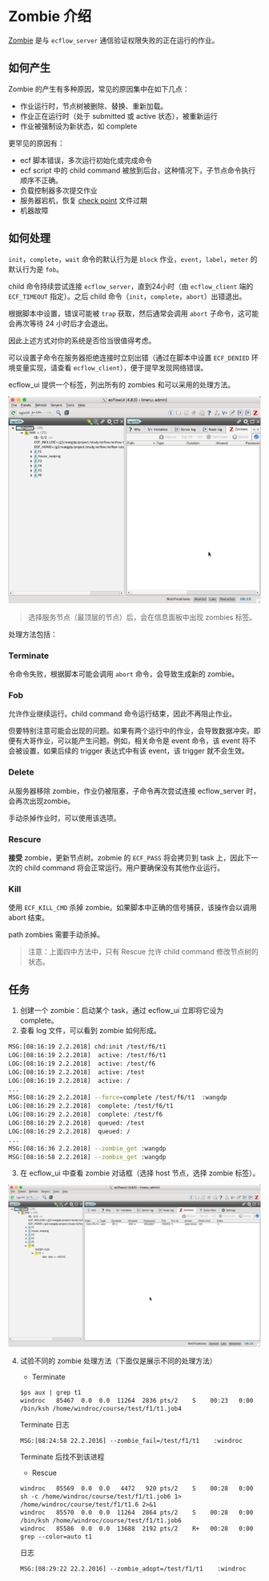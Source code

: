 # Zombie 介绍

[Zombie](https://software.ecmwf.int/wiki/display/ECFLOW/Glossary#term-zombie) 是与 `ecflow_server` 通信验证权限失败的正在运行的作业。

## 如何产生

Zombie 的产生有多种原因，常见的原因集中在如下几点：

* 作业运行时，节点树被删除、替换、重新加载。
* 作业正在运行时（处于 submitted 或 active 状态），被重新运行
* 作业被强制设为新状态，如 complete

更罕见的原因有：

* ecf 脚本错误，多次运行初始化或完成命令
* ecf script 中的 child command 被放到后台，这种情况下，子节点命令执行顺序不正确。
* 负载控制器多次提交作业
* 服务器宕机，恢复 [check point](https://software.ecmwf.int/wiki/display/ECFLOW/Glossary#term-check-point) 文件过期
* 机器故障

## 如何处理

`init`，`complete`，`wait` 命令的默认行为是 `block` 作业，`event`，`label`，`meter` 的默认行为是 `fob`。

child 命令持续尝试连接 `ecflow_server`，直到24小时（由 `ecflow_client` 端的 `ECF_TIMEOUT` 指定）。之后 child 命令（`init`，`complete`，`abort`）出错退出。

根据脚本中设置，错误可能被 `trap` 获取，然后通常会调用 `abort` 子命令，这可能会再次等待 24 小时后才会退出。

因此上述方式对你的系统是否恰当很值得考虑。

可以设置子命令在服务器拒绝连接时立刻出错（通过在脚本中设置 `ECF_DENIED` 环境变量实现，请查看 `ecflow_client`），便于提早发现网络错误。

ecflow_ui 提供一个标签，列出所有的 zombies 和可以采用的处理方法。

![](./asset/zombie_tab.png)

> 选择服务节点（最顶层的节点）后，会在信息面板中出现 zombies 标签。

处理方法包括：

### Terminate

令命令失败，根据脚本可能会调用 `abort` 命令，会导致生成新的 zombie。

### Fob

允许作业继续运行。child command 命令运行结束，因此不再阻止作业。

但要特别注意可能会出现的问题。如果有两个运行中的作业，会导致数据冲突。即便有大哥作业，可以能产生问题。例如，相关命令是 event 命令，该 event 将不会被设置，如果后续的 trigger 表达式中有该 event，该 trigger 就不会生效。

### Delete

从服务器移除 zombie，作业仍被阻塞，子命令再次尝试连接 ecflow_server 时，会再次出现zombie。

手动杀掉作业时，可以使用该选项。

### Rescure

**接受** zombie，更新节点树。zobmie 的 `ECF_PASS` 将会拷贝到 task 上，因此下一次的 child command 将会正常运行。用户要确保没有其他作业运行。

### Kill

使用 `ECF_KILL_CMD` 杀掉 zombie。如果脚本中正确的信号捕获，该操作会以调用 abort 结束。

path zombies 需要手动杀掉。

> 注意：上面四中方法中，只有 Rescue 允许 child command 修改节点树的状态。

## 任务

1. 创建一个 zombie：启动某个 task，通过 ecflow_ui 立即将它设为 complete。
2. 查看 log 文件，可以看到 zombie 如何形成。

```bash
MSG:[08:16:19 2.2.2018] chd:init /test/f6/t1
LOG:[08:16:19 2.2.2018]  active: /test/f6/t1
LOG:[08:16:19 2.2.2018]  active: /test/f6
LOG:[08:16:19 2.2.2018]  active: /test
LOG:[08:16:19 2.2.2018]  active: /
...
MSG:[08:16:29 2.2.2018] --force=complete /test/f6/t1  :wangdp
LOG:[08:16:29 2.2.2018]  complete: /test/f6/t1
LOG:[08:16:29 2.2.2018]  complete: /test/f6
LOG:[08:16:29 2.2.2018]  queued: /test
LOG:[08:16:29 2.2.2018]  queued: /
...
MSG:[08:16:36 2.2.2018] --zombie_get :wangdp
MSG:[08:16:58 2.2.2018] --zombie_get :wangdp
```

3. 在 ecflow_ui 中查看 zombie 对话框（选择 host 节点，选择 zombie 标签）。

![](./asset/zombie_view.png)

4. 试验不同的 zombie 处理方法（下面仅是展示不同的处理方法）

    - Terminate

    ```
    $ps aux | grep t1
    windroc   85467  0.0  0.0  11264  2836 pts/2    S    00:23   0:00 /bin/ksh /home/windroc/course/test/f1/t1.job4
    ```

    Terminate 日志

    ```
    MSG:[08:24:58 22.2.2016] --zombie_fail=/test/f1/t1    :windroc
    ```

    Terminate 后找不到该进程

    - Rescue

    ```
    windroc   85569  0.0  0.0   4472   920 pts/2    S    00:28   0:00 sh -c /home/windroc/course/test/f1/t1.job6 1> /home/windroc/course/test/f1/t1.6 2>&1
    windroc   85570  0.0  0.0  11264  2864 pts/2    S    00:28   0:00 /bin/ksh /home/windroc/course/test/f1/t1.job6
    windroc   85586  0.0  0.0  13688  2192 pts/2    R+   00:28   0:00 grep --color=auto t1
    ```

    日志

    ```
    MSG:[08:29:22 22.2.2016] --zombie_adopt=/test/f1/t1    :windroc
    ```
